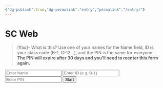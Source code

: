 ```yaml
---
{"dg-publish":true,"dg-permalink":"entry","permalink":"/entry/"}
---
```



# SC Web

>[!faq]- What is this?
>Use one of your names for the Name field, ID is your class code (B-1, G-12...), and the PIN is the same for everyone.
>**The PIN will expire after 30 days and you'll need to reenter this form again.**


<div id="login-container">
  <input type="text" id="authName" class="auth-input" placeholder="Enter Name" />
  <input type="text" id="authID" class="auth-input" placeholder="Enter ID (e.g. B-1)" />
  <input type="password" id="authPIN" class="auth-input" placeholder="Enter PIN" />
  <button id="loginBtn">Start</button>
</div>